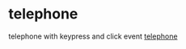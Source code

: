 # telephone
telephone with keypress and click event
[telephone](https://chyh0615.github.io/telephone/)

